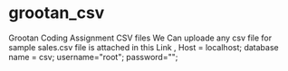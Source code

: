 # grootan_csv
Grootan Coding Assignment CSV files
We Can uploade any csv file 
for sample sales.csv file is attached in this Link
, Host = localhost; database name = csv; username="root"; password="";
